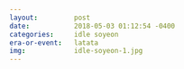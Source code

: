 ```yaml
---
layout:         post
date:           2018-05-03 01:12:54 -0400
categories:     idle soyeon
era-or-event:   latata
img:            idle-soyeon-1.jpg
---
```

